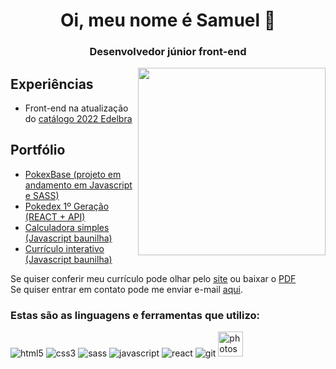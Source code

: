 
<h1 align="center">Oi, meu nome é Samuel &#129437;</h1>
<h3 align="center">Desenvolvedor júnior front-end</h3>
<img align="right" width="300" src="https://user-images.githubusercontent.com/104655361/177260769-570d1921-5a5f-4760-915e-8c7de690ff86.gif"/>

<h2>Experiências</h2>
<ul>
<li>Front-end na atualização do <a href="http://www.edelbra.com.br/catalogo2022/">catálogo 2022 Edelbra</a></li>
</ul>


<h2>Portfólio</h2>
<ul>
  <li><a href="https://pokexbase.netlify.app/offtank.html">PokexBase (projeto em andamento em Javascript e SASS)</a></li>
  <li><a href="https://pokedexgx.netlify.app/" target="blank">Pokedex 1º Geração (REACT + API)</a></li>
  <li><a href="https://calculadorasimplesgx.netlify.app/" target="blank">Calculadora simples (Javascript baunilha)</a></li>
  <li><a href="https://curriculointerativo.netlify.app/" target="blank">Currículo interativo (Javascript baunilha)</a></li>
</ul>
Se quiser conferir meu currículo pode olhar pelo <a href="https://curriculosc.netlify.app/">site</a> ou baixar o <a href="https://github.com/Guaxininho/Guaxininho/files/9912421/Samuel.Cavalcanti.-.Curriculo.pdf" download>PDF</a><br>
Se quiser entrar em contato pode me enviar e-mail <a href="mailto: samuelcavalcantimg@gmail.com">aqui</a>.
<h3 align="left">Estas são as linguagens e ferramentas que utilizo:</h3>
<p align="left"> 
<img src="https://user-images.githubusercontent.com/104655361/187089537-e1a1d643-02f7-4073-a45c-e38f5fc43f57.png" alt="html5"/></a> 
<img src="https://user-images.githubusercontent.com/104655361/187089706-059f2c2c-d49d-4eea-8a0c-5043e16479b6.png" alt="css3"/>
<img src="https://user-images.githubusercontent.com/104655361/187089830-4fedce58-93a4-45b5-b34c-5b401c9a3987.png" alt="sass"/>
<img src="https://user-images.githubusercontent.com/104655361/187090368-34f8cf79-379d-4548-a999-b946b6cc97ac.png" alt="javascript"/>
<img src="https://user-images.githubusercontent.com/104655361/187090576-dff33335-1c25-4b8d-b923-64d8a5905471.png" alt="react"/>
<img src="https://user-images.githubusercontent.com/104655361/187090270-89a580a6-77a8-4eac-b86b-d426028b3a70.png" alt="git"/>
<img src="https://user-images.githubusercontent.com/104655361/187090700-2102a323-b619-4fe1-98ac-5ca4fa10e58b.png" alt="photoshop" width="40" height="40"/>
</p>

